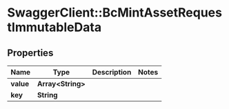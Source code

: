 # SwaggerClient::BcMintAssetRequestImmutableData

## Properties
Name | Type | Description | Notes
------------ | ------------- | ------------- | -------------
**value** | **Array&lt;String&gt;** |  | 
**key** | **String** |  | 


